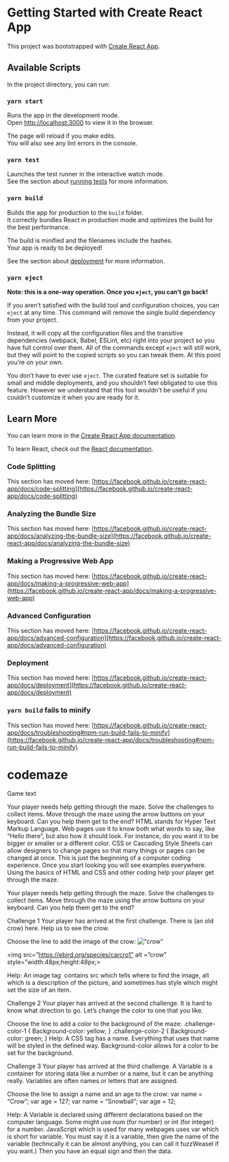 # Getting Started with Create React App

This project was bootstrapped with [Create React App](https://github.com/facebook/create-react-app).

## Available Scripts

In the project directory, you can run:

### `yarn start`

Runs the app in the development mode.\
Open [http://localhost:3000](http://localhost:3000) to view it in the browser.

The page will reload if you make edits.\
You will also see any lint errors in the console.

### `yarn test`

Launches the test runner in the interactive watch mode.\
See the section about [running tests](https://facebook.github.io/create-react-app/docs/running-tests) for more information.

### `yarn build`

Builds the app for production to the `build` folder.\
It correctly bundles React in production mode and optimizes the build for the best performance.

The build is minified and the filenames include the hashes.\
Your app is ready to be deployed!

See the section about [deployment](https://facebook.github.io/create-react-app/docs/deployment) for more information.

### `yarn eject`

**Note: this is a one-way operation. Once you `eject`, you can’t go back!**

If you aren’t satisfied with the build tool and configuration choices, you can `eject` at any time. This command will remove the single build dependency from your project.

Instead, it will copy all the configuration files and the transitive dependencies (webpack, Babel, ESLint, etc) right into your project so you have full control over them. All of the commands except `eject` will still work, but they will point to the copied scripts so you can tweak them. At this point you’re on your own.

You don’t have to ever use `eject`. The curated feature set is suitable for small and middle deployments, and you shouldn’t feel obligated to use this feature. However we understand that this tool wouldn’t be useful if you couldn’t customize it when you are ready for it.

## Learn More

You can learn more in the [Create React App documentation](https://facebook.github.io/create-react-app/docs/getting-started).

To learn React, check out the [React documentation](https://reactjs.org/).

### Code Splitting

This section has moved here: [https://facebook.github.io/create-react-app/docs/code-splitting](https://facebook.github.io/create-react-app/docs/code-splitting)

### Analyzing the Bundle Size

This section has moved here: [https://facebook.github.io/create-react-app/docs/analyzing-the-bundle-size](https://facebook.github.io/create-react-app/docs/analyzing-the-bundle-size)

### Making a Progressive Web App

This section has moved here: [https://facebook.github.io/create-react-app/docs/making-a-progressive-web-app](https://facebook.github.io/create-react-app/docs/making-a-progressive-web-app)

### Advanced Configuration

This section has moved here: [https://facebook.github.io/create-react-app/docs/advanced-configuration](https://facebook.github.io/create-react-app/docs/advanced-configuration)

### Deployment

This section has moved here: [https://facebook.github.io/create-react-app/docs/deployment](https://facebook.github.io/create-react-app/docs/deployment)

### `yarn build` fails to minify

This section has moved here: [https://facebook.github.io/create-react-app/docs/troubleshooting#npm-run-build-fails-to-minify](https://facebook.github.io/create-react-app/docs/troubleshooting#npm-run-build-fails-to-minify)

# codemaze

Game text

Your player needs help getting through the maze. Solve the challenges to collect items. Move through the maze using the arrow buttons on your keyboard. Can you help them get to the end?
HTML stands for Hyper Text Markup Language. Web pages use it to know both what words to say, like “Hello there”, but also how it should look. For instance, do you want it to be bigger or smaller or a different color. CSS or Cascading Style Sheets can allow designers to change pages so that many things or pages can be changed at once. This is just the beginning of a computer coding experience. Once you start looking you will see examples everywhere.
Using the basics of HTML and CSS and other coding help your player get through the maze.

Your player needs help getting through the maze. Solve the challenges to collect items. Move through the maze using the arrow buttons on your keyboard. Can you help them get to the end?

Challenge 1
Your player has arrived at the first challenge. There is (an old crow) here. Help us to see the crow.

Choose the line to add the image of the crow:
<img src=”https://ebird.org/species/carcro1” alt =”crow” >

<img src=”https://ebird.org/species/carcro1” alt =”crow” style="width:48px;height:48px;>

Help:
An image tag <img> contains src which tells where to find the image, alt which is a description of the picture, and sometimes has style which might set the size of an item.

Challenge 2
Your player has arrived at the second challenge. It is hard to know what direction to go. Let’s change the color to one that you like.

Choose the line to add a color to the background of the maze:
.challenge-color-1 {
Background-color: yellow;
}
.challenge-color-2 {
Background-color: green;
}
Help:
A CSS tag has a name. Everything that uses that name will be styled in the defined way. Background-color allows for a color to be set for the background.

Challenge 3
Your player has arrived at the third challenge. A Variable is a container for storing data like a number or a name, but it can be anything really. Variables are often names or letters that are assigned.

Choose the line to assign a name and an age to the crow:
var name = “Crow”; var age = 127;
var name = “Snowball”; var age = 12;

Help:
A Variable is declared using different declarations based on the computer language. Some might use num (for number) or int (for integer) for a number. JavaScript which is used for many webpages uses var which is short for variable. You must say it is a variable, then give the name of the variable (technically it can be almost anything, you can call it fuzzWeasel if you want.) Then you have an equal sign and then the data.
